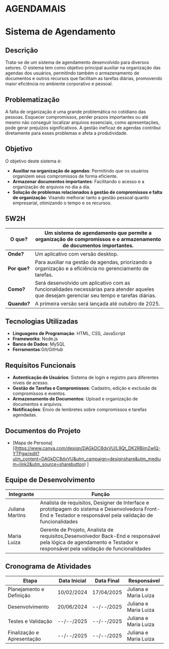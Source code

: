 # AGENDAMAIS
# Sistema de Agendamento 
## Descrição
Trata-se de um sistema de agendamento desenvolvido para diversos setores. O sistema tem como objetivo principal auxiliar na organização das agendas dos usuários, permitindo também o armazenamento de documentos e outros recursos que facilitam as tarefas diárias, promovendo maior eficiência no ambiente corporativo e pessoal.

## Problematização
A falta de organização é uma grande problemática no cotidiano das pessoas. Esquecer compromissos, perder prazos importantes ou até mesmo não conseguir localizar arquivos essenciais, como apresentações, pode gerar prejuízos significativos. A gestão ineficaz de agendas contribui diretamente para esses problemas e afeta a produtividade.

## Objetivo
O objetivo deste sistema é:
- **Auxiliar na organização de agendas**: Permitindo que os usuários organizem seus compromissos de forma eficiente.
- **Armazenar documentos importantes**: Facilitando o acesso e a organização de arquivos no dia a dia.
- **Solução de problemas relacionados à gestão de compromissos e falta de organização**: Visando melhorar tanto a gestão pessoal quanto empresarial, otimizando o tempo e os recursos.

## 5W2H

| **O que?**    | Um sistema de agendamento que permite a organização de compromissos e o armazenamento de documentos importantes. |
|---------------|---------------------------------------------------------------------------------------------------------------|
| **Onde?**     | Um aplicativo com versão desktop.                                                                            |
| **Por que?**  | Para auxiliar na gestão de agendas, priorizando a organização e a eficiência no gerenciamento de tarefas.    |
| **Como?**     | Será desenvolvido um aplicativo com as funcionalidades necessárias para atender aqueles que desejam gerenciar seu tempo e tarefas diárias. |
| **Quando?**   | A primeira versão será lançada até outubro de 2025.                                                           |

## Tecnologias Utilizadas
- **Linguagens de Programação**: HTML, CSS, JavaScript
- **Frameworks**: Node.js
- **Banco de Dados**: MySQL
- **Ferramentas**:Git/GitHub

## Requisitos Funcionais
- **Autenticação de Usuários**: Sistema de login e registro para diferentes níveis de acesso.
- **Gestão de Tarefas e Compromissos**: Cadastro, edição e exclusão de compromissos e eventos.
- **Armazenamento de Documentos**: Upload e organização de documentos e arquivos.
- **Notificações**: Envio de lembretes sobre compromissos e tarefas agendadas.

## Documentos do Projeto

- [Mapa de Persona][(https://www.canva.com/design/DAGkDC8dxVU/L9Qt_DK2RBim2wlQ-YTPgw/edit?utm_content=DAGkDC8dxVU&utm_campaign=designshare&utm_medium=link2&utm_source=sharebutton)
]

## Equipe de Desenvolvimento

| Integrante       | Função                                                                 |
|------------------|------------------------------------------------------------------------|
| Juliana Martins  | Analista de requisitos, Designer de Interface e prototipagem do sistema e Desenvolvedora Front-End e Testador e responsável pela validação de funcionalidades |
| Maria Luiza      | Gerente de Projeto, Analista de requisitos,Desenvolvedor Back-End e responsável pela lógica de agendamento e Testador e responsável pela validação de funcionalidades       |



## Cronograma de Atividades
| Etapa                    | Data Inicial  | Data Final    | Responsável |
|--------------------------|---------------|---------------|-------------|
| Planejamento e Definição | 10/02/2024    | 17/04/2025    | Juliana e Maria Luiza      |
| Desenvolvimento          | 20/06/2024    | --/--/2025    |Juliana e Maria Luiza       |
| Testes e Validação       | --/--/2025    | --/--/2025    |Juliana e Maria Luiza      |
| Finalização e Apresentação | --/--/2025  | --/--/2025    |Juliana e Maria Luiza   |

                                                       


   
